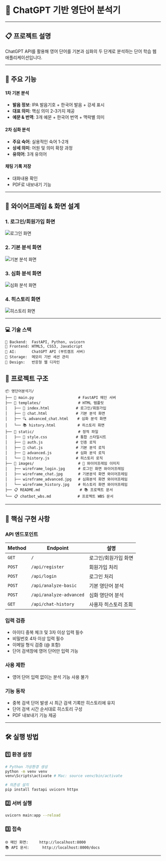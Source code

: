 # 🚀 ChatGPT 기반 영단어 분석기

---

## 📋 프로젝트 설명
ChatGPT API를 활용해 영어 단어를 기본과 심화의 두 단계로 분석하는 단어 학습 웹 애플리케이션입니다.

---

## 🌟 **주요 기능**

#### **1차 기본 분석**
- **발음 정보**: IPA 발음기호 + 한국어 발음 + 강세 표시
- **대표 의미**: 핵심 의미 2-3가지 제공
- **예문 & 번역**: 3개 예문 + 한국어 번역 + 맥락별 의미

#### **2차 심화 분석**
- **주요 숙어**: 실용적인 숙어 1-2개
- **상세 의미**: 어원 및 의미 확장 과정
- **유의어**: 3개 유의어

#### **채팅 기록 저장**
- 대화내용 확인
- PDF로 내보내기 기능  

---

## 🎨 **와이어프레임 & 화면 설계**

### **1. 로그인/회원가입 화면**
![로그인 화면](images/wireframe_login.jpg)

### **2. 기본 분석 화면**
![기본 분석 화면](images/wireframe_chat.jpg)  

### **3. 심화 분석 화면**
![심화 분석 화면](images/wireframe_advanced.jpg)

### **4. 히스토리 화면**
![히스토리 화면](images/wireframe_history.jpg)

---

### 💻 **기술 스택**
```
🔧 Backend:  FastAPI, Python, uvicorn
🎨 Frontend: HTML5, CSS3, JavaScript
🤖 AI:       ChatGPT API (부트캠프 서버)
💾 Storage:  메모리 기반 세션 관리
📱 Design:   반응형 웹 디자인
```


## 📁 **프로젝트 구조**

```
📦 영단어분석기/
├── 🐍 main.py                    # FastAPI 메인 서버
├── 📂 templates/                 # HTML 템플릿
│   ├── 🔐 index.html            # 로그인/회원가입
│   ├── 📝 chat.html             # 기본 분석 화면
│   ├── 🔍 advanced_chat.html    # 심화 분석 화면
│   └── 📚 history.html          # 히스토리 화면
├── 📂 static/                    # 정적 파일
│   ├── 🎨 style.css             # 통합 스타일시트
│   ├── 🔑 auth.js               # 인증 로직
│   ├── 💬 chat.js               # 기본 분석 로직
│   ├── 🔬 advanced.js           # 심화 분석 로직
│   └── 📖 history.js            # 히스토리 로직
├── 📂 images/                    # 📸 와이어프레임 이미지
│   ├── wireframe_login.jpg      # 로그인 화면 와이어프레임
│   ├── wireframe_chat.jpg       # 기본분석 화면 와이어프레임
│   ├── wireframe_advanced.jpg   # 심화분석 화면 와이어프레임
│   └── wireframe_history.jpg    # 히스토리 화면 와이어프레임
├── 📋 README.md                  # 📚 프로젝트 문서
└── 📋 chatbot_wbs.md            # 프로젝트 WBS 문서
```

---

## 🎯 **핵심 구현 사항**

### **API 엔드포인트**

| Method | Endpoint | 설명 |
|--------|----------|------|
| `GET` | `/` | 로그인/회원가입 화면 |
| `POST` | `/api/register` | 회원가입 처리 |
| `POST` | `/api/login` | 로그인 처리 |
| `POST` | `/api/analyze-basic` | 기본 영단어 분석 |
| `POST` | `/api/analyze-advanced` | 심화 영단어 분석 |
| `GET` | `/api/chat-history` | 사용자 히스토리 조회 |

### 입력 검증
- 아이디 중복 체크 및 3자 이상 입력 필수
- 비밀번호 4자 이상 입력 필수  
- 이메일 형식 검증 (@ 포함)
- 단어 검색창에 영어 단어만 입력 가능

### 사용 제한
- 영어 단어 입력 없이는 분석 기능 사용 불가

### 기능 동작
- 중복 검색 단어 발생 시 최근 검색 기록만 히스토리에 유지
- 단어 검색 시간 순서대로 히스토리 구성
- PDF 내보내기 기능 제공
---



## 🛠️ **실행 방법**

### 1️⃣ **환경 설정**
```bash
# Python 가상환경 생성
python -m venv venv
venv\Scripts\activate # Mac: source venv/bin/activate  

# 의존성 설치
pip install fastapi uvicorn httpx
```

### 2️⃣ **서버 실행**
```bash
uvicorn main:app --reload
```

### 3️⃣ **접속**
```
🌐 메인 화면:     http://localhost:8000
📚 API 문서:      http://localhost:8000/docs
```

---


